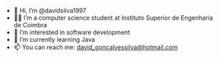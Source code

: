 - 👋 Hi, I’m @davidsilva1997
- 👨‍🎓 I’m a computer science student at Instituto Superior de Engenharia de Coimbra
- 👀 I’m interested in software development
- 🌱 I’m currently learning Java
- 📫 You can reach me: david_goncalvessilva@hotmail.com
